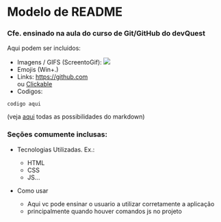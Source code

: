# Modelo de README

### Cfe. ensinado na aula do curso de Git/GitHub do devQuest

Aqui podem ser incluidos:

- Imagens / GIFS (ScreentoGif):
    <img src="https://fakeimg.pl/600x400?text=imagem">
- Emojis (Win+.)
- Links:
    https://github.com   
    ou
    [Clickable](https://github.com/adam-p/markdown-here/wiki/Markdown-Cheatsheet)
- Codigos:
```
codigo aqui
```

(veja [aqui](https://github.com/adam-p/markdown-here/wiki/Markdown-Cheatsheet) todas as possibilidades do markdown)

### Seções comumente inclusas:

- Tecnologias Utilizadas. Ex.:
    - HTML
    - CSS
    - JS...

- Como usar
    - Aqui vc pode ensinar o usuario a utilizar corretamente a aplicação
    - principalmente quando houver comandos js no projeto

